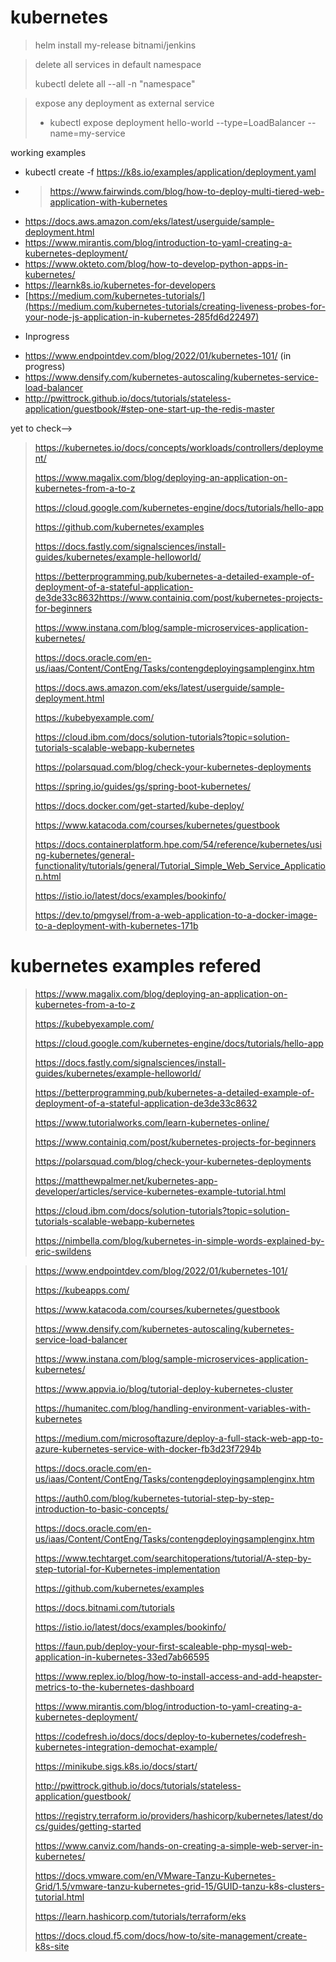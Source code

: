 # kubernetes

> helm install my-release bitnami/jenkins

>delete all services in default namespace
>
>kubectl delete all --all -n "namespace"

>expose any deployment as external service
>- kubectl expose deployment hello-world --type=LoadBalancer --name=my-service


working examples

- kubectl create -f https://k8s.io/examples/application/deployment.yaml
- > https://www.fairwinds.com/blog/how-to-deploy-multi-tiered-web-application-with-kubernetes
- https://docs.aws.amazon.com/eks/latest/userguide/sample-deployment.html
- https://www.mirantis.com/blog/introduction-to-yaml-creating-a-kubernetes-deployment/
- https://www.okteto.com/blog/how-to-develop-python-apps-in-kubernetes/
- https://learnk8s.io/kubernetes-for-developers
- [https://medium.com/kubernetes-tutorials/](https://medium.com/kubernetes-tutorials/creating-liveness-probes-for-your-node-js-application-in-kubernetes-285fd6d22497)

* Inprogress
- https://www.endpointdev.com/blog/2022/01/kubernetes-101/ (in progress)
- https://www.densify.com/kubernetes-autoscaling/kubernetes-service-load-balancer
- http://pwittrock.github.io/docs/tutorials/stateless-application/guestbook/#step-one-start-up-the-redis-master

yet to check-->
>
> https://kubernetes.io/docs/concepts/workloads/controllers/deployment/
> 
> https://www.magalix.com/blog/deploying-an-application-on-kubernetes-from-a-to-z
> 
> https://cloud.google.com/kubernetes-engine/docs/tutorials/hello-app
> 
> https://github.com/kubernetes/examples
> 
> https://docs.fastly.com/signalsciences/install-guides/kubernetes/example-helloworld/
> 
> https://betterprogramming.pub/kubernetes-a-detailed-example-of-deployment-of-a-stateful-application-de3de33c8632https://www.containiq.com/post/kubernetes-projects-for-beginners
> 
> https://www.instana.com/blog/sample-microservices-application-kubernetes/
> 
> https://docs.oracle.com/en-us/iaas/Content/ContEng/Tasks/contengdeployingsamplenginx.htm
> 
> https://docs.aws.amazon.com/eks/latest/userguide/sample-deployment.html
> 
> https://kubebyexample.com/
> 
> https://cloud.ibm.com/docs/solution-tutorials?topic=solution-tutorials-scalable-webapp-kubernetes
> 
> https://polarsquad.com/blog/check-your-kubernetes-deployments
> 
> https://spring.io/guides/gs/spring-boot-kubernetes/
> 
> https://docs.docker.com/get-started/kube-deploy/
> 
> https://www.katacoda.com/courses/kubernetes/guestbook
> 
> https://docs.containerplatform.hpe.com/54/reference/kubernetes/using-kubernetes/general-functionality/tutorials/general/Tutorial_Simple_Web_Service_Application.html
> 
> https://istio.io/latest/docs/examples/bookinfo/
> 
> https://dev.to/pmgysel/from-a-web-application-to-a-docker-image-to-a-deployment-with-kubernetes-171b
> 

# kubernetes examples refered
> https://www.magalix.com/blog/deploying-an-application-on-kubernetes-from-a-to-z
> 
> https://kubebyexample.com/
> 
> https://cloud.google.com/kubernetes-engine/docs/tutorials/hello-app
> 
> https://docs.fastly.com/signalsciences/install-guides/kubernetes/example-helloworld/
> 
> https://betterprogramming.pub/kubernetes-a-detailed-example-of-deployment-of-a-stateful-application-de3de33c8632
> 
> https://www.tutorialworks.com/learn-kubernetes-online/
> 
> https://www.containiq.com/post/kubernetes-projects-for-beginners
> 
> https://polarsquad.com/blog/check-your-kubernetes-deployments
> 
> https://matthewpalmer.net/kubernetes-app-developer/articles/service-kubernetes-example-tutorial.html
> 
> https://cloud.ibm.com/docs/solution-tutorials?topic=solution-tutorials-scalable-webapp-kubernetes
> 
> https://nimbella.com/blog/kubernetes-in-simple-words-explained-by-eric-swildens
> 

> 
> https://www.endpointdev.com/blog/2022/01/kubernetes-101/
> 
> https://kubeapps.com/
> 
> https://www.katacoda.com/courses/kubernetes/guestbook
> 
> https://www.densify.com/kubernetes-autoscaling/kubernetes-service-load-balancer
> 
> https://www.instana.com/blog/sample-microservices-application-kubernetes/
> 
> https://www.appvia.io/blog/tutorial-deploy-kubernetes-cluster
> 
> https://humanitec.com/blog/handling-environment-variables-with-kubernetes
> 
> https://medium.com/microsoftazure/deploy-a-full-stack-web-app-to-azure-kubernetes-service-with-docker-fb3d23f7294b
> 
> https://docs.oracle.com/en-us/iaas/Content/ContEng/Tasks/contengdeployingsamplenginx.htm
> 
> https://auth0.com/blog/kubernetes-tutorial-step-by-step-introduction-to-basic-concepts/
> 
> https://docs.oracle.com/en-us/iaas/Content/ContEng/Tasks/contengdeployingsamplenginx.htm
> 
> https://www.techtarget.com/searchitoperations/tutorial/A-step-by-step-tutorial-for-Kubernetes-implementation
> 
> https://github.com/kubernetes/examples
> 
> https://docs.bitnami.com/tutorials
> 
> https://istio.io/latest/docs/examples/bookinfo/
> 
> https://faun.pub/deploy-your-first-scaleable-php-mysql-web-application-in-kubernetes-33ed7ab66595
> 
> https://www.replex.io/blog/how-to-install-access-and-add-heapster-metrics-to-the-kubernetes-dashboard
> 
> https://www.mirantis.com/blog/introduction-to-yaml-creating-a-kubernetes-deployment/
> 
> https://codefresh.io/docs/docs/deploy-to-kubernetes/codefresh-kubernetes-integration-demochat-example/
> 
> https://minikube.sigs.k8s.io/docs/start/
> 
> http://pwittrock.github.io/docs/tutorials/stateless-application/guestbook/
> 
> https://registry.terraform.io/providers/hashicorp/kubernetes/latest/docs/guides/getting-started
> 
> https://www.canviz.com/hands-on-creating-a-simple-web-server-in-kubernetes/
> 
> https://docs.vmware.com/en/VMware-Tanzu-Kubernetes-Grid/1.5/vmware-tanzu-kubernetes-grid-15/GUID-tanzu-k8s-clusters-tutorial.html
> 
> https://learn.hashicorp.com/tutorials/terraform/eks
> 
> https://docs.cloud.f5.com/docs/how-to/site-management/create-k8s-site
> 

